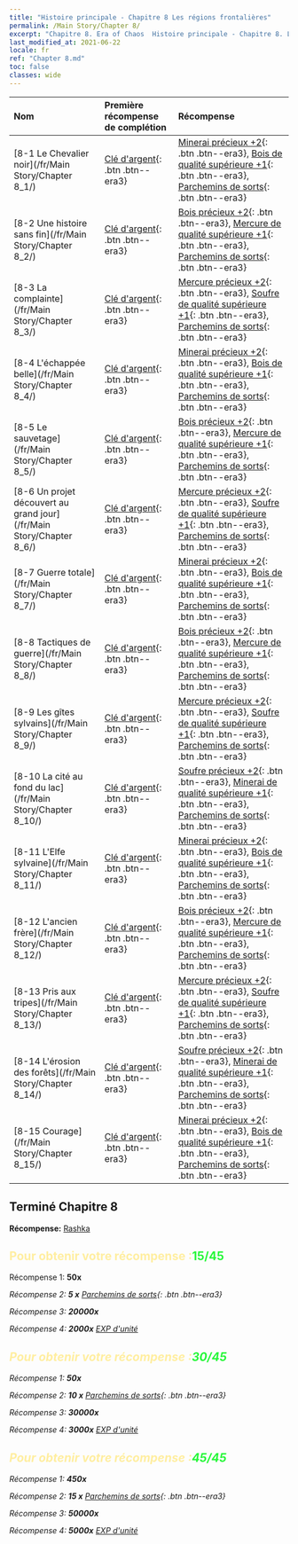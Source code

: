 ```yaml
---
title: "Histoire principale - Chapitre 8 Les régions frontalières"
permalink: /Main Story/Chapter 8/
excerpt: "Chapitre 8. Era of Chaos  Histoire principale - Chapitre 8. Les régions frontalières"
last_modified_at: 2021-06-22
locale: fr
ref: "Chapter 8.md"
toc: false
classes: wide
---
```


  | Nom |  Première récompense de complétion | Récompense |
  |:------------|:------------|:------------| 
  | [8-1 Le Chevalier noir](/fr/Main Story/Chapter 8_1/) | [Clé d'argent](/ItemsFR/con_693/){: .btn .btn--era3} | [Minerai précieux +2](/ItemsFR/mat_26/){: .btn .btn--era3}, [Bois de qualité supérieure +1](/ItemsFR/mat_20/){: .btn .btn--era3}, [Parchemins de sorts](/ItemsFR/con_694/){: .btn .btn--era3} |
  | [8-2 Une histoire sans fin](/fr/Main Story/Chapter 8_2/) | [Clé d'argent](/ItemsFR/con_693/){: .btn .btn--era3} | [Bois précieux +2](/ItemsFR/mat_27/){: .btn .btn--era3}, [Mercure de qualité supérieure +1](/ItemsFR/mat_21/){: .btn .btn--era3}, [Parchemins de sorts](/ItemsFR/con_694/){: .btn .btn--era3} |
  | [8-3 La complainte](/fr/Main Story/Chapter 8_3/) | [Clé d'argent](/ItemsFR/con_693/){: .btn .btn--era3} | [Mercure précieux +2](/ItemsFR/mat_28/){: .btn .btn--era3}, [Soufre de qualité supérieure +1](/ItemsFR/mat_22/){: .btn .btn--era3}, [Parchemins de sorts](/ItemsFR/con_694/){: .btn .btn--era3} |
  | [8-4 L'échappée belle](/fr/Main Story/Chapter 8_4/) | [Clé d'argent](/ItemsFR/con_693/){: .btn .btn--era3} | [Minerai précieux +2](/ItemsFR/mat_26/){: .btn .btn--era3}, [Bois de qualité supérieure +1](/ItemsFR/mat_20/){: .btn .btn--era3}, [Parchemins de sorts](/ItemsFR/con_694/){: .btn .btn--era3} |
  | [8-5 Le sauvetage](/fr/Main Story/Chapter 8_5/) | [Clé d'argent](/ItemsFR/con_693/){: .btn .btn--era3} | [Bois précieux +2](/ItemsFR/mat_27/){: .btn .btn--era3}, [Mercure de qualité supérieure +1](/ItemsFR/mat_21/){: .btn .btn--era3}, [Parchemins de sorts](/ItemsFR/con_694/){: .btn .btn--era3} |
  | [8-6 Un projet découvert au grand jour](/fr/Main Story/Chapter 8_6/) | [Clé d'argent](/ItemsFR/con_693/){: .btn .btn--era3} | [Mercure précieux +2](/ItemsFR/mat_28/){: .btn .btn--era3}, [Soufre de qualité supérieure +1](/ItemsFR/mat_22/){: .btn .btn--era3}, [Parchemins de sorts](/ItemsFR/con_694/){: .btn .btn--era3} |
  | [8-7 Guerre totale](/fr/Main Story/Chapter 8_7/) | [Clé d'argent](/ItemsFR/con_693/){: .btn .btn--era3} | [Minerai précieux +2](/ItemsFR/mat_26/){: .btn .btn--era3}, [Bois de qualité supérieure +1](/ItemsFR/mat_20/){: .btn .btn--era3}, [Parchemins de sorts](/ItemsFR/con_694/){: .btn .btn--era3} |
  | [8-8 Tactiques de guerre](/fr/Main Story/Chapter 8_8/) | [Clé d'argent](/ItemsFR/con_693/){: .btn .btn--era3} | [Bois précieux +2](/ItemsFR/mat_27/){: .btn .btn--era3}, [Mercure de qualité supérieure +1](/ItemsFR/mat_21/){: .btn .btn--era3}, [Parchemins de sorts](/ItemsFR/con_694/){: .btn .btn--era3} |
  | [8-9 Les gîtes sylvains](/fr/Main Story/Chapter 8_9/) | [Clé d'argent](/ItemsFR/con_693/){: .btn .btn--era3} | [Mercure précieux +2](/ItemsFR/mat_28/){: .btn .btn--era3}, [Soufre de qualité supérieure +1](/ItemsFR/mat_22/){: .btn .btn--era3}, [Parchemins de sorts](/ItemsFR/con_694/){: .btn .btn--era3} |
  | [8-10 La cité au fond du lac](/fr/Main Story/Chapter 8_10/) | [Clé d'argent](/ItemsFR/con_693/){: .btn .btn--era3} | [Soufre précieux +2](/ItemsFR/mat_29/){: .btn .btn--era3}, [Minerai de qualité supérieure +1](/ItemsFR/mat_19/){: .btn .btn--era3}, [Parchemins de sorts](/ItemsFR/con_694/){: .btn .btn--era3} |
  | [8-11 L'Elfe sylvaine](/fr/Main Story/Chapter 8_11/) | [Clé d'argent](/ItemsFR/con_693/){: .btn .btn--era3} | [Minerai précieux +2](/ItemsFR/mat_26/){: .btn .btn--era3}, [Bois de qualité supérieure +1](/ItemsFR/mat_20/){: .btn .btn--era3}, [Parchemins de sorts](/ItemsFR/con_694/){: .btn .btn--era3} |
  | [8-12 L'ancien frère](/fr/Main Story/Chapter 8_12/) | [Clé d'argent](/ItemsFR/con_693/){: .btn .btn--era3} | [Bois précieux +2](/ItemsFR/mat_27/){: .btn .btn--era3}, [Mercure de qualité supérieure +1](/ItemsFR/mat_21/){: .btn .btn--era3}, [Parchemins de sorts](/ItemsFR/con_694/){: .btn .btn--era3} |
  | [8-13 Pris aux tripes](/fr/Main Story/Chapter 8_13/) | [Clé d'argent](/ItemsFR/con_693/){: .btn .btn--era3} | [Mercure précieux +2](/ItemsFR/mat_28/){: .btn .btn--era3}, [Soufre de qualité supérieure +1](/ItemsFR/mat_22/){: .btn .btn--era3}, [Parchemins de sorts](/ItemsFR/con_694/){: .btn .btn--era3} |
  | [8-14 L'érosion des forêts](/fr/Main Story/Chapter 8_14/) | [Clé d'argent](/ItemsFR/con_693/){: .btn .btn--era3} | [Soufre précieux +2](/ItemsFR/mat_29/){: .btn .btn--era3}, [Minerai de qualité supérieure +1](/ItemsFR/mat_19/){: .btn .btn--era3}, [Parchemins de sorts](/ItemsFR/con_694/){: .btn .btn--era3} |
  | [8-15 Courage](/fr/Main Story/Chapter 8_15/) | [Clé d'argent](/ItemsFR/con_693/){: .btn .btn--era3} | [Minerai précieux +2](/ItemsFR/mat_26/){: .btn .btn--era3}, [Bois de qualité supérieure +1](/ItemsFR/mat_20/){: .btn .btn--era3}, [Parchemins de sorts](/ItemsFR/con_694/){: .btn .btn--era3} |


## Terminé Chapitre 8

 **Récompense:** [Rashka](/fr/heroes/Rashka/)



## <span style="color: #ffeea0">Pour obtenir votre récompense :</span><span style="color: #27f73a">15/45</span>

 Récompense 1:  **50x** <i class="fas fa-gem"/>

 Récompense 2: **5 x** [Parchemins de sorts](/ItemsFR/con_694/){: .btn .btn--era3}

 Récompense 3:  **20000x** <i class="fas fa-coins"/>

 Récompense 4:  **2000x** [EXP d'unité](/ItemsFR/con_902/)



## <span style="color: #ffeea0">Pour obtenir votre récompense :</span><span style="color: #27f73a">30/45</span>

 Récompense 1:  **50x** <i class="fas fa-gem"/>

 Récompense 2: **10 x** [Parchemins de sorts](/ItemsFR/con_694/){: .btn .btn--era3}

 Récompense 3:  **30000x** <i class="fas fa-coins"/>

 Récompense 4:  **3000x** [EXP d'unité](/ItemsFR/con_902/)



## <span style="color: #ffeea0">Pour obtenir votre récompense :</span><span style="color: #27f73a">45/45</span>

 Récompense 1:  **450x** <i class="fas fa-gem"/>

 Récompense 2: **15 x** [Parchemins de sorts](/ItemsFR/con_694/){: .btn .btn--era3}

 Récompense 3:  **50000x** <i class="fas fa-coins"/>

 Récompense 4:  **5000x** [EXP d'unité](/ItemsFR/con_902/)

